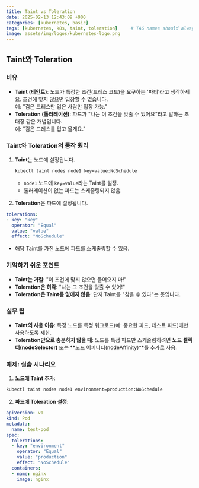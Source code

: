 ```yaml
---
title: Taint vs Toleration
date: 2025-02-13 12:43:09 +900
categories: [kubernetes, basic]
tags: [kubernetes, k8s, taint, toleration]     # TAG names should always be lowercase
image: assets/img/logos/kubernetes-logo.png
---
```


##  Taint와 Toleration

### 비유
- **Taint (테인트)**: 노드가 특정한 조건(드레스 코드)을 요구하는 '파티'라고 생각하세요. 조건에 맞지 않으면 입장할 수 없습니다.  
  예: "검은 드레스만 입은 사람만 입장 가능."
- **Toleration (톨러레이션)**: 파드가 "나는 이 조건을 맞출 수 있어요"라고 말하는 초대장 같은 개념입니다.  
  예: "검은 드레스를 입고 올게요."

### Taint와 Toleration의 동작 원리
1. **Taint**는 노드에 설정됩니다.
   ```bash
   kubectl taint nodes node1 key=value:NoSchedule
   ```
   - `node1` 노드에 `key=value`라는 Taint를 설정.
   - 톨러레이션이 없는 파드는 스케줄링되지 않음.

2. **Toleration**은 파드에 설정됩니다.
```yaml
tolerations:
- key: "key"
  operator: "Equal"
  value: "value"
  effect: "NoSchedule"
```
   - 해당 Taint를 가진 노드에 파드를 스케줄링할 수 있음.

### 기억하기 쉬운 포인트
- **Taint는 거절**: "이 조건에 맞지 않으면 들어오지 마!"
- **Toleration은 허락**: "나는 그 조건을 맞출 수 있어!"
- **Toleration은 Taint를 없애지 않음**: 단지 Taint를 "참을 수 있다"는 뜻입니다.

### 실무 팁
- **Taint의 사용 이유**: 특정 노드를 특정 워크로드(예: 중요한 파드, 테스트 파드)에만 사용하도록 제한.
- **Toleration만으로 충분하지 않을 때**: 노드를 특정 파드만 스케줄링하려면 **노드 셀렉터(nodeSelector)** 또는 **노드 어피니티(nodeAffinity)**를 추가로 사용.

### 예제: 실습 시나리오
1. **노드에 Taint 추가**:
```bash
kubectl taint nodes node1 environment=production:NoSchedule
```
2. **파드에 Toleration 설정**:
```yaml
apiVersion: v1
kind: Pod
metadata:
  name: test-pod
spec:
  tolerations:
  - key: "environment"
    operator: "Equal"
    value: "production"
    effect: "NoSchedule"
  containers:
  - name: nginx
    image: nginx
```



